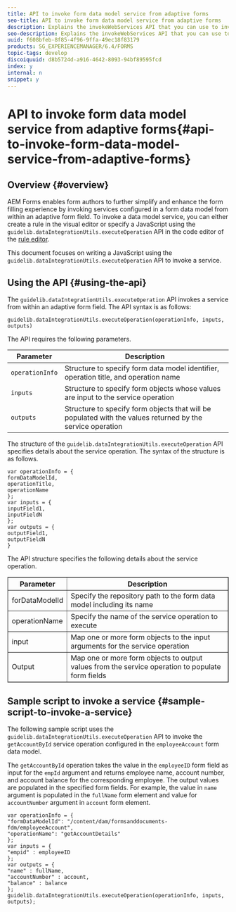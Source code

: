 ```yaml
---
title: API to invoke form data model service from adaptive forms
seo-title: API to invoke form data model service from adaptive forms
description: Explains the invokeWebServices API that you can use to invoke web services written in WSDL from within an adaptive form field. 
seo-description: Explains the invokeWebServices API that you can use to invoke web services written in WSDL from within an adaptive form field. 
uuid: f608bfeb-8f85-4f96-9ffa-49ec18f83179
products: SG_EXPERIENCEMANAGER/6.4/FORMS
topic-tags: develop
discoiquuid: d8b5724d-a916-4642-8093-94bf89595fcd
index: y
internal: n
snippet: y
---
```


# API to invoke form data model service from adaptive forms{#api-to-invoke-form-data-model-service-from-adaptive-forms}

## Overview {#overview}

AEM Forms enables form authors to further simplify and enhance the form filling experience by invoking services configured in a form data model from within an adaptive form field. To invoke a data model service, you can either create a rule in the visual editor or specify a JavaScript using the `guidelib.dataIntegrationUtils.executeOperation` API in the code editor of the [rule editor](../../forms/using/rule-editor.md).

This document focuses on writing a JavaScript using the `guidelib.dataIntegrationUtils.executeOperation` API to invoke a service.

## Using the API {#using-the-api}

The `guidelib.dataIntegrationUtils.executeOperation` API invokes a service from within an adaptive form field. The API syntax is as follows:

```
guidelib.dataIntegrationUtils.executeOperation(operationInfo, inputs, outputs)
```

The API requires the following parameters.

| Parameter |Description |
|---|---|
| `operationInfo` |Structure to specify form data model identifier, operation title, and operation name |
| `inputs` |Structure to specify form objects whose values are input to the service operation |
| `outputs` |Structure to specify form objects that will be populated with the values returned by the service operation |

The structure of the `guidelib.dataIntegrationUtils.executeOperation` API specifies details about the service operation. The syntax of the structure is as follows.

```
var operationInfo = {
formDataModelId,
operationTitle,
operationName
};
var inputs = {
inputField1,
inputFieldN
};
var outputs = {
outputField1,
outputFieldN
}

```

The API structure specifies the following details about the service operation.

<table border="1" cellpadding="1" cellspacing="0" width="100%"> 
 <tbody> 
  <tr> 
   <th>Parameter</th> 
   <th>Description</th> 
  </tr> 
  <tr> 
   <td><span class="code">forDataModelId</span></td> 
   <td>Specify the repository path to the form data model including its name</td> 
  </tr> 
  <tr> 
   <td><span class="code">operationName</span></td> 
   <td>Specify the name of the service operation to execute</td> 
  </tr> 
  <tr> 
   <td><span class="code">input</span></td> 
   <td>Map one or more form objects to the input arguments for the service operation</td> 
  </tr> 
  <tr> 
   <td>Output</td> 
   <td>Map one or more form objects to output values from the service operation to populate form fields<br /> </td> 
  </tr> 
 </tbody> 
</table>

## Sample script to invoke a service {#sample-script-to-invoke-a-service}

The following sample script uses the `guidelib.dataIntegrationUtils.executeOperation` API to invoke the `getAccountById` service operation configured in the `employeeAccount` form data model.

The `getAccountById` operation takes the value in the `employeeID` form field as input for the `empId` argument and returns employee name, account number, and account balance for the corresponding employee. The output values are populated in the specified form fields. For example, the value in `name` argument is populated in the `fullName` form element and value for `accountNumber` argument in `account` form element.

```
var operationInfo = {
"formDataModelId": "/content/dam/formsanddocuments-fdm/employeeAccount",
"operationName": "getAccountDetails"
};
var inputs = {
"empid" : employeeID
};
var outputs = {
"name" : fullName,
"accountNumber" : account,
"balance" : balance
};
guidelib.dataIntegrationUtils.executeOperation(operationInfo, inputs, outputs);

```

